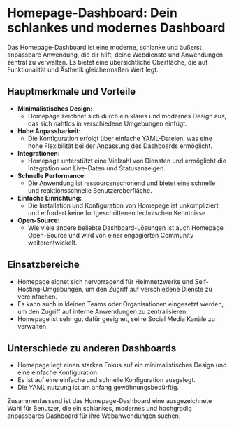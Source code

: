 # Homepage-Dashboard: Dein schlankes und modernes Dashboard

Das Homepage-Dashboard ist eine moderne, schlanke und äußerst anpassbare Anwendung, die dir hilft, deine Webdienste und Anwendungen zentral zu verwalten. Es bietet eine übersichtliche Oberfläche, die auf Funktionalität und Ästhetik gleichermaßen Wert legt.

## Hauptmerkmale und Vorteile

* **Minimalistisches Design:**
    * Homepage zeichnet sich durch ein klares und modernes Design aus, das sich nahtlos in verschiedene Umgebungen einfügt.
* **Hohe Anpassbarkeit:**
    * Die Konfiguration erfolgt über einfache YAML-Dateien, was eine hohe Flexibilität bei der Anpassung des Dashboards ermöglicht.
* **Integrationen:**
    * Homepage unterstützt eine Vielzahl von Diensten und ermöglicht die Integration von Live-Daten und Statusanzeigen.
* **Schnelle Performance:**
    * Die Anwendung ist ressourcenschonend und bietet eine schnelle und reaktionsschnelle Benutzeroberfläche.
* **Einfache Einrichtung:**
    * Die Installation und Konfiguration von Homepage ist unkompliziert und erfordert keine fortgeschrittenen technischen Kenntnisse.
* **Open-Source:**
    * Wie viele andere beliebte Dashboard-Lösungen ist auch Homepage Open-Source und wird von einer engagierten Community weiterentwickelt.

## Einsatzbereiche

* Homepage eignet sich hervorragend für Heimnetzwerke und Self-Hosting-Umgebungen, um den Zugriff auf verschiedene Dienste zu vereinfachen.
* Es kann auch in kleinen Teams oder Organisationen eingesetzt werden, um den Zugriff auf interne Anwendungen zu zentralisieren.
* Homepage ist sehr gut dafür geeignet, seine Social Media Kanäle zu verwalten.

## Unterschiede zu anderen Dashboards

* Homepage legt einen starken Fokus auf ein minimalistisches Design und eine einfache Konfiguration.
* Es ist auf eine einfache und schnelle Konfiguration ausgelegt.
* Die YAML nutzung ist am anfang gewöhnungsbedürftig.

Zusammenfassend ist das Homepage-Dashboard eine ausgezeichnete Wahl für Benutzer, die ein schlankes, modernes und hochgradig anpassbares Dashboard für ihre Webanwendungen suchen.
